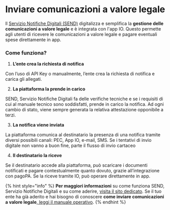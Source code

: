 # Inviare comunicazioni a valore legale

ll [Servizio Notifiche Digitali (SEND)](https://notifichedigitali.pagopa.it/) digitalizza e semplifica la **gestione delle comunicazioni a valore legale** e è integrata con l'app IO. Questo permette agli utenti di ricevere le comunicazioni a valore legale e pagare eventuali spese direttamente in app.

### **Come funziona?**

1. **L’ente crea la richiesta di notifica**

Con l’uso di API Key o manualmente, l’ente crea la richiesta di notifica e carica gli allegati.

2. **La piattaforma la prende in carico**

SEND, Servizio Notifiche Digitali fa delle verifiche tecniche e se i requisiti di cui al manuale tecnico sono soddisfatti, prende in carico la notifica. Ad ogni cambio di stato, viene sempre generata la relativa attestazione opponibile a terzi.

3. **La notifica viene inviata**

La piattaforma comunica al destinatario la presenza di una notifica tramite diversi possibili canali: PEC, App IO, e-mail, SMS. Se i tentativi di invio digitale non vanno a buon fine, parte il flusso di invio cartaceo

4. **Il destinatario la riceve**

Se il destinatario accede alla piattaforma, può scaricare i documenti notificati e pagare contestualmente quanto dovuto, grazie all’integrazione con pagoPA. Se la riceve tramite IO, può operare direttamente in app.

{% hint style="info" %}
**Per maggiori informazioni** su come funziona SEND, Servizio Notifiche Digitali e su come aderire, [visita il sito dedicato](https://notifichedigitali.pagopa.it/). Se il tuo ente ha già aderito e hai bisogno di conoscere **come inviare comunicazioni a valore legale**,[ leggi il manuale operativo](https://docs.pagopa.it/manuale-operativo/).
{% endhint %}
